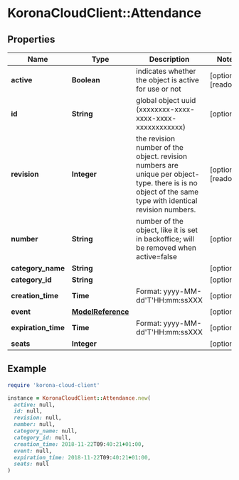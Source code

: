 # KoronaCloudClient::Attendance

## Properties

| Name | Type | Description | Notes |
| ---- | ---- | ----------- | ----- |
| **active** | **Boolean** | indicates whether the object is active for use or not | [optional][readonly] |
| **id** | **String** | global object uuid (xxxxxxxx-xxxx-xxxx-xxxx-xxxxxxxxxxxx) | [optional] |
| **revision** | **Integer** | the revision number of the object. revision numbers are unique per object-type. there is is no object of the same type with identical revision numbers. | [optional][readonly] |
| **number** | **String** | number of the object, like it is set in backoffice; will be removed when active&#x3D;false | [optional] |
| **category_name** | **String** |  | [optional] |
| **category_id** | **String** |  | [optional] |
| **creation_time** | **Time** | Format: yyyy-MM-dd&#39;T&#39;HH:mm:ssXXX | [optional] |
| **event** | [**ModelReference**](ModelReference.md) |  | [optional] |
| **expiration_time** | **Time** | Format: yyyy-MM-dd&#39;T&#39;HH:mm:ssXXX | [optional] |
| **seats** | **Integer** |  | [optional] |

## Example

```ruby
require 'korona-cloud-client'

instance = KoronaCloudClient::Attendance.new(
  active: null,
  id: null,
  revision: null,
  number: null,
  category_name: null,
  category_id: null,
  creation_time: 2018-11-22T09:40:21+01:00,
  event: null,
  expiration_time: 2018-11-22T09:40:21+01:00,
  seats: null
)
```

